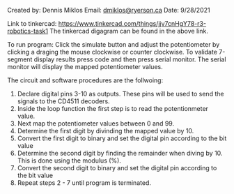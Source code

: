 Created by: Dennis Miklos
Email: dmiklos@ryerson.ca
Date: 9/28/2021

Link to tinkercad: https://www.tinkercad.com/things/jjv7cnHgY78-r3-robotics-task1
The tinkercad digagram can be found in the above link.

To run program:
Click the simulate button and adjust the potentiometer by clicking a draging the mouse
clockwise or counter clockwise. 
To validate 7-segment display results press code and then press serial monitor. 
The serial monitor will display the mapped potentiometer values.

The circuit and software procedures are the follwoing:
1. Declare digital pins 3-10 as outputs. These pins will be used to send
   the signals to the CD4511 decoders.
2. Inside the loop function the first step is to read the potentionmeter value.
3. Next map the potentiometer values between 0 and 99. 
4. Determine the first digit by divinding the mapped value by 10.
5. Convert the first digit to binary and set the digital pin according to the bit value 
6. Determine the second digit by finding the remainder when diving by 10. This is done
   using the modulus (%).
7. Convert the second digit to binary and set the digital pin according to the bit value
8. Repeat steps 2 - 7 until program is terminated.
